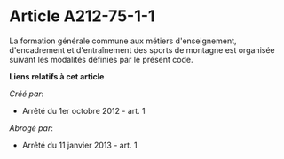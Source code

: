 # Article A212-75-1-1

La formation générale commune aux métiers d'enseignement, d'encadrement et d'entraînement des sports de montagne est
organisée suivant les modalités définies par le présent code.

**Liens relatifs à cet article**

_Créé par_:

  - Arrêté du 1er octobre 2012 - art. 1

_Abrogé par_:

  - Arrêté du 11 janvier 2013 - art. 1
